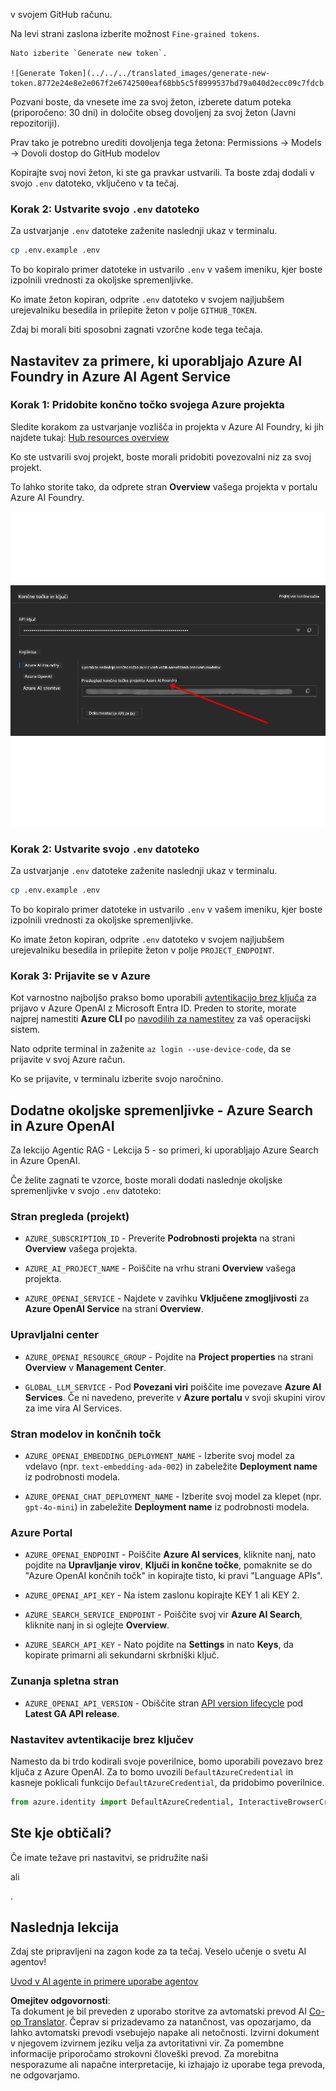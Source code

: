 <!--
CO_OP_TRANSLATOR_METADATA:
{
  "original_hash": "76945069b52a49cd0432ae3e0b0ba22e",
  "translation_date": "2025-07-12T07:58:49+00:00",
  "source_file": "00-course-setup/README.md",
  "language_code": "sl"
}
-->
v svojem GitHub računu.

Na levi strani zaslona izberite možnost `Fine-grained tokens`.

    Nato izberite `Generate new token`.

    ![Generate Token](../../../translated_images/generate-new-token.8772e24e8e2e067f2e6742500eaf68bb5c5f8999537bd79a040d2ecc09c7fdcb.sl.png)

Pozvani boste, da vnesete ime za svoj žeton, izberete datum poteka (priporočeno: 30 dni) in določite obseg dovoljenj za svoj žeton (Javni repozitoriji).

Prav tako je potrebno urediti dovoljenja tega žetona: Permissions -> Models -> Dovoli dostop do GitHub modelov

Kopirajte svoj novi žeton, ki ste ga pravkar ustvarili. Ta boste zdaj dodali v svojo `.env` datoteko, vključeno v ta tečaj.

### Korak 2: Ustvarite svojo `.env` datoteko

Za ustvarjanje `.env` datoteke zaženite naslednji ukaz v terminalu.

```bash
cp .env.example .env
```

To bo kopiralo primer datoteke in ustvarilo `.env` v vašem imeniku, kjer boste izpolnili vrednosti za okoljske spremenljivke.

Ko imate žeton kopiran, odprite `.env` datoteko v svojem najljubšem urejevalniku besedila in prilepite žeton v polje `GITHUB_TOKEN`.

Zdaj bi morali biti sposobni zagnati vzorčne kode tega tečaja.

## Nastavitev za primere, ki uporabljajo Azure AI Foundry in Azure AI Agent Service

### Korak 1: Pridobite končno točko svojega Azure projekta

Sledite korakom za ustvarjanje vozlišča in projekta v Azure AI Foundry, ki jih najdete tukaj: [Hub resources overview](https://learn.microsoft.com/en-us/azure/ai-foundry/concepts/ai-resources)

Ko ste ustvarili svoj projekt, boste morali pridobiti povezovalni niz za svoj projekt.

To lahko storite tako, da odprete stran **Overview** vašega projekta v portalu Azure AI Foundry.

![Project Connection String](../../../translated_images/project-endpoint.8cf04c9975bbfbf18f6447a599550edb052e52264fb7124d04a12e6175e330a5.sl.png)

### Korak 2: Ustvarite svojo `.env` datoteko

Za ustvarjanje `.env` datoteke zaženite naslednji ukaz v terminalu.

```bash
cp .env.example .env
```

To bo kopiralo primer datoteke in ustvarilo `.env` v vašem imeniku, kjer boste izpolnili vrednosti za okoljske spremenljivke.

Ko imate žeton kopiran, odprite `.env` datoteko v svojem najljubšem urejevalniku besedila in prilepite žeton v polje `PROJECT_ENDPOINT`.

### Korak 3: Prijavite se v Azure

Kot varnostno najboljšo prakso bomo uporabili [avtentikacijo brez ključa](https://learn.microsoft.com/azure/developer/ai/keyless-connections?tabs=csharp%2Cazure-cli?WT.mc_id=academic-105485-koreyst) za prijavo v Azure OpenAI z Microsoft Entra ID. Preden to storite, morate najprej namestiti **Azure CLI** po [navodilih za namestitev](https://learn.microsoft.com/cli/azure/install-azure-cli?WT.mc_id=academic-105485-koreyst) za vaš operacijski sistem.

Nato odprite terminal in zaženite `az login --use-device-code`, da se prijavite v svoj Azure račun.

Ko se prijavite, v terminalu izberite svojo naročnino.

## Dodatne okoljske spremenljivke - Azure Search in Azure OpenAI 

Za lekcijo Agentic RAG - Lekcija 5 - so primeri, ki uporabljajo Azure Search in Azure OpenAI.

Če želite zagnati te vzorce, boste morali dodati naslednje okoljske spremenljivke v svojo `.env` datoteko:

### Stran pregleda (projekt)

- `AZURE_SUBSCRIPTION_ID` - Preverite **Podrobnosti projekta** na strani **Overview** vašega projekta.

- `AZURE_AI_PROJECT_NAME` - Poiščite na vrhu strani **Overview** vašega projekta.

- `AZURE_OPENAI_SERVICE` - Najdete v zavihku **Vključene zmogljivosti** za **Azure OpenAI Service** na strani **Overview**.

### Upravljalni center

- `AZURE_OPENAI_RESOURCE_GROUP` - Pojdite na **Project properties** na strani **Overview** v **Management Center**.

- `GLOBAL_LLM_SERVICE` - Pod **Povezani viri** poiščite ime povezave **Azure AI Services**. Če ni navedeno, preverite v **Azure portalu** v svoji skupini virov za ime vira AI Services.

### Stran modelov in končnih točk

- `AZURE_OPENAI_EMBEDDING_DEPLOYMENT_NAME` - Izberite svoj model za vdelavo (npr. `text-embedding-ada-002`) in zabeležite **Deployment name** iz podrobnosti modela.

- `AZURE_OPENAI_CHAT_DEPLOYMENT_NAME` - Izberite svoj model za klepet (npr. `gpt-4o-mini`) in zabeležite **Deployment name** iz podrobnosti modela.

### Azure Portal

- `AZURE_OPENAI_ENDPOINT` - Poiščite **Azure AI services**, kliknite nanj, nato pojdite na **Upravljanje virov**, **Ključi in končne točke**, pomaknite se do "Azure OpenAI končnih točk" in kopirajte tisto, ki pravi "Language APIs".

- `AZURE_OPENAI_API_KEY` - Na istem zaslonu kopirajte KEY 1 ali KEY 2.

- `AZURE_SEARCH_SERVICE_ENDPOINT` - Poiščite svoj vir **Azure AI Search**, kliknite nanj in si oglejte **Overview**.

- `AZURE_SEARCH_API_KEY` - Nato pojdite na **Settings** in nato **Keys**, da kopirate primarni ali sekundarni skrbniški ključ.

### Zunanja spletna stran

- `AZURE_OPENAI_API_VERSION` - Obiščite stran [API version lifecycle](https://learn.microsoft.com/en-us/azure/ai-services/openai/api-version-deprecation#latest-ga-api-release) pod **Latest GA API release**.

### Nastavitev avtentikacije brez ključev

Namesto da bi trdo kodirali svoje poverilnice, bomo uporabili povezavo brez ključa z Azure OpenAI. Za to bomo uvozili `DefaultAzureCredential` in kasneje poklicali funkcijo `DefaultAzureCredential`, da pridobimo poverilnice.

```python
from azure.identity import DefaultAzureCredential, InteractiveBrowserCredential
```

## Ste kje obtičali?

Če imate težave pri nastavitvi, se pridružite naši

ali

.

## Naslednja lekcija

Zdaj ste pripravljeni na zagon kode za ta tečaj. Veselo učenje o svetu AI agentov!

[Uvod v AI agente in primere uporabe agentov](../01-intro-to-ai-agents/README.md)

**Omejitev odgovornosti**:  
Ta dokument je bil preveden z uporabo storitve za avtomatski prevod AI [Co-op Translator](https://github.com/Azure/co-op-translator). Čeprav si prizadevamo za natančnost, vas opozarjamo, da lahko avtomatski prevodi vsebujejo napake ali netočnosti. Izvirni dokument v njegovem izvirnem jeziku velja za avtoritativni vir. Za pomembne informacije priporočamo strokovni človeški prevod. Za morebitna nesporazume ali napačne interpretacije, ki izhajajo iz uporabe tega prevoda, ne odgovarjamo.
